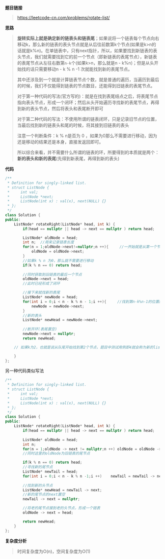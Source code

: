 **题目链接**

> https://leetcode-cn.com/problems/rotate-list/

**思路**

> **旋转实际上就是确定新的链表头和链表尾**；如果说将一个链表每个节点向右移动k，那么新的链表的表头节点就是从后往前数第k个节点(如果是k>n的话就是k%n)。在单链表中，只有next指针，所以，如果要找到新链表的表头节点，我们就需要找到它的前一个节点（即新链表的表尾节点），新链表的表尾节点从左往右数第`n-k`个(如果k>n，那么就是n - k%n)；但是从头开始找的话只需要移动n - k % n -1 次就能找到新的表尾节点。
>
> 其中还涉及到一个就是计算链表节点个数，就是普通的遍历，当遍历到最后的时候，我们不仅能得到链表的节点数目，还能得到旧链表的表尾节点。
>
> 对于第一种代码的写法(官方写的)：就是在找到表尾结点之后，将表尾节点指向表头节点，形成一个闭环；然后从头开始遍历寻找新的表尾节点，再得到新的表头节点，然后将表头和表尾断开即可
>
> 对于第二种代码的写法：不使用所谓的链表闭环，只是记录旧节点的位置，当最后找到新的链表头和尾的时候，将其接到旧链表的表头
>
> 注意一个判断条件：k % n是否为 0 ，如果为0那么不需要进行移动，因为还是移动的结果还是本身，直接发返回即可。
>
> 所以综合来看，并不需要什么所谓的链表的环，所要得到的本质就是两个：**新的表头和新的表尾**(先得到新表尾，再得到新的表头)

**代码**

```c++
/**
 * Definition for singly-linked list.
 * struct ListNode {
 *     int val;
 *     ListNode *next;
 *     ListNode(int x) : val(x), next(NULL) {}
 * };
 */
class Solution {
public:
    ListNode* rotateRight(ListNode* head, int k) {
        if(head == nullptr || head -> next == nullptr ) return head;

        ListNode* oldNode = head;
        int n;  //用来记录链表长度
        for(n = 1;oldNode->next!=nullptr;n ++){     //一开始就是从第一个节点开始计数
            oldNode = oldNode->next;
        }
        //如果k % n 为0，那么就不需要进行移动
        if(k % n == 0) return head;
        
        //同时获取到旧链表的最后一个节点
        oldNode->next = head;
        //此时已经形成了闭环

        //接下来就找新的表尾
        ListNode* newNode = head;
        for(int i = 0;i < n - k % n - 1;i ++){     //找到第n-k%n-1的位置的元素，即为链表尾
            newNode = newNode->next;
        }
        //新的表头
        ListNode* newHead = newNode->next;
        
        //断开环(表尾置空)
        newNode->next = nullptr;
        return newHead;

    // 如果k为2，也就是说从队尾开始找到第2个节点，题目中测试用例即4就会称为新的list的head

    }
};
```

另一种代码类似写法

```c++
/**
 * Definition for singly-linked list.
 * struct ListNode {
 *     int val;
 *     ListNode *next;
 *     ListNode(int x) : val(x), next(NULL) {}
 * };
 */
class Solution {
public:
    ListNode* rotateRight(ListNode* head, int k) {
        if(head == nullptr || head -> next == nullptr ) return head;
        
        ListNode* oldNode = head;
        int n;
        for(n = 1;oldNode -> next != nullptr;n ++) oldNode = oldNode -> next;
        //同时这里的oldNode为旧链表的尾节点

        if(k % n == 0) return head;
        //寻找新的尾节点
        ListNode* newTail = head;
        for(int i = 0;i < n - k % n -1;i ++)    newTail = newTail -> next;
        
        //找到新的头节点
        ListNode* newHead = newTail -> next; 
        //新的尾节点的next置空
        newTail -> next = nullptr;

        //将老的尾节点接到老的头节点，形成一个链表
        oldNode -> next = head;

        return newHead;
    }
};
```



**复杂度分析**

> 时间复杂度为O(n)，空间复杂度为O(1)